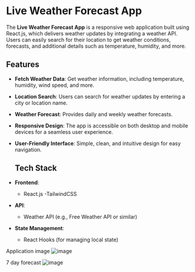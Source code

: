 # Live Weather Forecast App

The **Live Weather Forecast App** is a responsive web application built using React.js, which delivers  weather updates by integrating a weather API. Users can easily search for their location to get  weather conditions, forecasts, and additional details such as temperature, humidity, and more.

## Features
- **Fetch Weather Data**: Get  weather information, including temperature, humidity, wind speed, and more.
- **Location Search**: Users can search for weather updates by entering a city or location name.
- **Weather Forecast**: Provides daily and weekly weather forecasts.
- **Responsive Design**: The app is accessible on both desktop and mobile devices for a seamless user experience.
- **User-Friendly Interface**: Simple, clean, and intuitive design for easy navigation.

  ## Tech Stack
- **Frontend**: 
  - React.js
  -TailwindCSS
- **API**: 
  - Weather API (e.g., Free Weather API or similar)
- **State Management**:
  - React Hooks (for managing local state)

 Application image
  ![image](https://github.com/user-attachments/assets/aa8703f0-cb6e-4915-af18-8508d5834ad1)

  7 day forecast
  ![image](https://github.com/user-attachments/assets/1235b1cf-24ce-42cd-ae21-8d57ac04db44)




